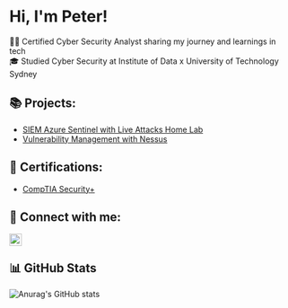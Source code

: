 <h1>Hi, I'm Peter! </h1>

👨‍💻 Certified Cyber Security Analyst sharing my journey and learnings in tech<br/>
🎓 Studied Cyber Security at Institute of Data x University of Technology Sydney<br/>

<h2>📚 Projects:</h2>

- [SIEM Azure Sentinel with Live Attacks Home Lab](https://github.com/Cyberqup/SIEM-Azure-Sentinel-with-Live-Attacks-Home-Lab)
- [Vulnerability Management with Nessus]()

<h2>📜 Certifications:</h2>

- [CompTIA Security+](https://drive.google.com/file/d/1jxg8cv8cXlf4aWpRjGFcvW0irK79XTFi/view?usp=sharing)

<h2> 🤝 Connect with me:</h2>

[<img align="left" alt="JoshMadakor | LinkedIn" width="22px" src="https://cdn.jsdelivr.net/npm/simple-icons@v3/icons/linkedin.svg" />][linkedin]

[linkedin]: https://www.linkedin.com/in/peter-qu/
<br/>

<h2>📊 GitHub Stats</h2>

![Anurag's GitHub stats](https://github-readme-stats.vercel.app/api?username=Cyberqup&show_icons=true&theme=nightowl)

<!--
**Cyberqup/Cyberqup** is a ✨ _special_ ✨ repository because its `README.md` (this file) appears on your GitHub profile.

Here are some ideas to get you started:

- 🔭 I’m currently working on ...
- 🌱 I’m currently learning ...
- 👯 I’m looking to collaborate on ...
- 🤔 I’m looking for help with ...
- 💬 Ask me about ...
- 📫 How to reach me: ...
- 😄 Pronouns: ...
- ⚡ Fun fact: ...
-->
